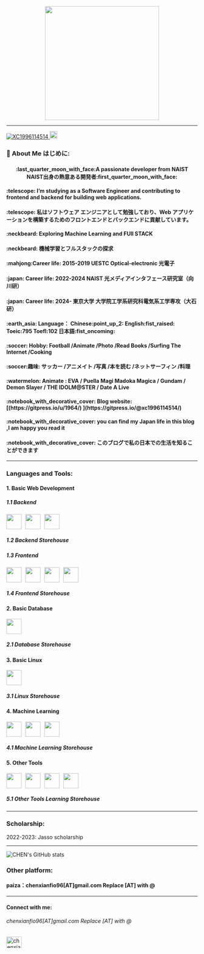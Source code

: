 <!-- 注释：0：参考网站 https://zenn.dev/yutakatay/articles/kirakira-github-profile -->
<!-- 注释：1：https://gist.github.com/rxaviers/7360908 用来做表情包：eg:'<h4 align="left">:telescope:' -->

<!-- 2：在需要进行分割的两行之间添加单独的一行内容： **** -->

<!-- 3：img src="https://media.giphy.com/media/M9gbBd9nbDrOTu1Mqx/giphy.gif"
M9gbBd9nbDrOTu1Mqx 这一段换成
直接复制粘贴
<iframe src="https://giphy.com/embed/bre9Mgy3vkAO7WpwhK" width="480" height="265" frameBorder="0" class="giphy-embed" allowFullScreen></iframe><p><a href="https://giphy.com/gifs/swaps4-bre9Mgy3vkAO7WpwhK">via GIPHY</a></p>
中的bre9Mgy3vkAO7WpwhK 换成你想要的图片的embed的后缀 -->





<div id="header" align="center">
  <img src="https://media.giphy.com/media/13VFATn4bxBCXm/giphy.gif" width="300"/>
</div>

****



<p align="left">
  <a href="https://github.com/XC1996114514/XC1996114514/">
    <img src="https://komarev.com/ghpvc/?username=XC1996114514&color=blueviolet&style=flat" alt="XC1996114514" />
  
   <a href="https://github.com/XC1996114514">
    <img height="20" src="https://img.shields.io/github/followers/XC1996114514?label=follow&logo=github&style=flat" />
  </a>   

    

    
  </p>

  <!--注释：添加计数标签 https://github.com/antonkomarev/github-profile-views-counter   要改的改img后面加&-->


  
  
### :mount_fuji: About Me はじめに:
  
<h4 align="middle">:last_quarter_moon_with_face:A passionate developer from NAIST　NAIST出身の熱意ある開発者:first_quarter_moon_with_face:</h4>





<h4 align="left">:telescope: I’m studying as a Software Engineer and contributing to frontend and backend for building web applications.</h4>

<h4 align="left">:telescope: 私はソフトウェア エンジニアとして勉強しており、Web アプリケーションを構築するためのフロントエンドとバックエンドに貢献しています。</h4>

<h4 align="left">:neckbeard: Exploring Machine Learning and FUll STACK</h4>

<h4 align="left">:neckbeard: 機械学習とフルスタックの探求</h4>

<h4 align="left">:mahjong:Career life: 2015-2019 UESTC Optical-electronic 光電子  </h4>

<h4 align="left">:japan: Career life: 2022-2024 NAIST 光メディアインタフェース研究室（向川研）  </h4>
<h4 align="left">:japan: Career life: 2024- 東京大学 大学院工学系研究科電気系工学専攻（大石研）  </h4>

<h4 align="left"> :earth_asia: Language： Chinese:point_up_2:  English:fist_raised: Toeic:795 Toefl:102  日本語:fist_oncoming:　</h4>

<h4 align="left">:soccer: Hobby: Football /Animate /Photo /Read Books /Surfing The Internet /Cooking</h4>

<h4 align="left">:soccer:趣味: サッカー /アニメイト /写真 /本を読む /ネットサーフィン /料理 </h4>

<h4 align="left">:watermelon: Animate : EVA / Puella Magi Madoka Magica / Gundam / Demon Slayer / THE IDOLM@STER / Date A Live</h4>

<h4 align="left">:notebook_with_decorative_cover: Blog website: [(https://gitpress.io/u/1964/)       ](https://gitpress.io/@xc1996114514/)</h4>

<h4 align="left">:notebook_with_decorative_cover:  you can find my Japan life in this blog ,I am happy you read it </h4>
<h4 align="left">:notebook_with_decorative_cover:  このブログで私の日本での生活を知ることができます</h4>




****
<h3 align="left">Languages and Tools:</h3>

<h4 align="left">1. Basic Web Development</h4>

<h5 align="left">1.1 Backend</h5>
<div style="display: flex; gap: 10px; align-items: center; margin-bottom: 10px;">
  <img src="https://cdn.jsdelivr.net/gh/devicons/devicon/icons/go/go-original.svg" width="40" height="40"/>        
  <img src="https://cdn.jsdelivr.net/gh/devicons/devicon/icons/go/go-original-wordmark.svg" width="40" height="40" />
  <img src="https://cdn.jsdelivr.net/gh/devicons/devicon/icons/java/java-original-wordmark.svg" width="40" height="40" />
</div>

<h5 align="left">1.2 Backend Storehouse</h5>

<h5 align="left">1.3 Frontend</h5>
<div style="display: flex; gap: 10px; align-items: center; margin-bottom: 10px;">
  <img src="https://cdn.jsdelivr.net/gh/devicons/devicon/icons/vuejs/vuejs-original-wordmark.svg" width="40" height="40" />
  <img src="https://cdn.jsdelivr.net/gh/devicons/devicon/icons/javascript/javascript-original.svg" width="40" height="40"/>
  <img src="https://cdn.jsdelivr.net/gh/devicons/devicon/icons/css3/css3-original-wordmark.svg" width="40" height="40" />
  <img src="https://cdn.jsdelivr.net/gh/devicons/devicon/icons/html5/html5-plain-wordmark.svg" width="40" height="40" />
</div>

<h5 align="left">1.4 Frontend Storehouse</h5>

<h4 align="left">2. Basic Database</h4>
<div style="display: flex; gap: 10px; align-items: center; margin-bottom: 10px;">
  <img src="https://cdn.jsdelivr.net/gh/devicons/devicon/icons/mysql/mysql-original-wordmark.svg" width="40" height="40" />
</div>

<h5 align="left">2.1 Database Storehouse</h5>

<h4 align="left">3. Basic Linux</h4>
<div style="display: flex; gap: 10px; align-items: center; margin-bottom: 10px;">
  <img src="https://cdn.jsdelivr.net/gh/devicons/devicon/icons/centos/centos-original-wordmark.svg" width="40" height="40"/>
</div>

<h5 align="left">3.1 Linux Storehouse</h5>

<h4 align="left">4. Machine Learning</h4>
<div style="display: flex; gap: 10px; align-items: center; margin-bottom: 10px;">
  <img src="https://cdn.jsdelivr.net/gh/devicons/devicon/icons/python/python-original-wordmark.svg" width="40" height="40" />
  <img src="https://cdn.jsdelivr.net/gh/devicons/devicon/icons/pytorch/pytorch-plain-wordmark.svg" width="40" height="40" />
  <img src="https://cdn.jsdelivr.net/gh/devicons/devicon/icons/r/r-original.svg" width="40" height="40" />       
</div>

<h5 align="left">4.1 Machine Learning Storehouse</h5>

<h4 align="left">5. Other Tools</h4>
<div style="display: flex; gap: 10px; align-items: center; margin-bottom: 10px;">
  <img src="https://cdn.jsdelivr.net/gh/devicons/devicon/icons/matlab/matlab-original.svg" width="40" height="40" />
  <img src="https://cdn.jsdelivr.net/gh/devicons/devicon/icons/c/c-original.svg" width="40" height="40"/>          
  <img src="https://cdn.jsdelivr.net/gh/devicons/devicon/icons/git/git-original-wordmark.svg" width="40" height="40" />
  <img src="https://cdn.jsdelivr.net/gh/devicons/devicon/icons/docker/docker-original.svg" width="40" height="40"/>
</div>

<h5 align="left">5.1 Other Tools Learning Storehouse</h5>



****
<h3 align="left">Scholarship:</h3>
2022-2023: Jasso scholarship

****
![CHEN's GitHub stats](https://github-readme-stats.vercel.app/api?username=XC1996114514&show_icons=true&theme=highcontrast)



<h3 align="left">Other platform:</h3>
<h4 align="left">paiza：chenxianfio96[AT]gmail.com  Replace [AT] with @ </h4>

****
<h4 align="left">Connect with me: </h4>
<p align="left">
  
<h6 align="left">chenxianfio96[AT]gmail.com  Replace [AT] with @   </h6>
  
<a href="https://www.leetcode.com/chenxianfio96" target="blank"><img align="center" src="https://raw.githubusercontent.com/rahuldkjain/github-profile-readme-generator/master/src/images/icons/Social/leet-code.svg" alt="chenxianfio96" height="30" width="40" /></a>
</p>

